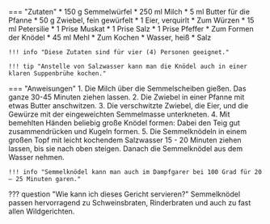 === "Zutaten"
    * 150 g Semmelwürfel
    * 250 ml Milch
    * 5 ml Butter für die Pfanne
    * 50 g Zwiebel, fein gewürfelt
    * 1 Eier, verquirlt
    * Zum Würzen
        * 15 ml Petersilie
        * 1 Prise Muskat
        * 1 Prise Salz
        * 1 Prise Pfeffer
    * Zum Formen der Knödel
        * 45 ml Mehl
    * Zum Kochen
        * Wasser, heiß
        * Salz

    !!! info "Diese Zutaten sind für vier (4) Personen geeignet."

    !!! tip "Anstelle von Salzwasser kann man die Knödel auch in einer klaren Suppenbrühe kochen."

=== "Anweisungen"
    1. Die Milch über die Semmelscheiben gießen. Das ganze 30-45 Minuten ziehen lassen.
    2. Die Zwiebel in einer Pfanne mit etwas Butter anschwitzen.
    3. Die verschwitzte Zwiebel, die Eier, und die Gewürze mit der eingeweichten Semmelmasse unterkneten.
    4. Mit bemehlten Händen beliebig große Knödel formen: Dabei den Teig gut zusammendrücken und Kugeln formen.
    5. Die Semmelknödeln in einem großen Topf mit leicht kochendem Salzwasser 15 - 20 Minuten ziehen lassen, bis sie nach oben steigen. Danach die Semmelknödel aus dem Wasser nehmen.

    !!! info "Semmelknödel kann man auch im Dampfgarer bei 100 Grad für 20 – 25 Minuten garen."

??? question "Wie kann ich dieses Gericht servieren?"
    Semmelknödel passen hervorragend zu Schweinsbraten, Rinderbraten und auch zu fast allen Wildgerichten.

[^gutekueche]:
    ["Semmelknödel."](https://www.gutekueche.at/klassischer-semmelknoedel-rezept-876) *Gute Kueche.* 1 März 2015.
